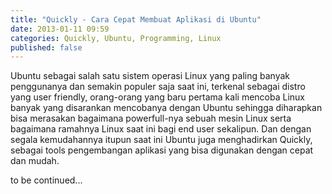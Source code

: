 ```yaml
---
title: "Quickly - Cara Cepat Membuat Aplikasi di Ubuntu"
date: 2013-01-11 09:59
categories: Quickly, Ubuntu, Programming, Linux
published: false
---
```


Ubuntu sebagai salah satu sistem operasi Linux yang paling banyak penggunanya dan semakin populer saja saat ini, terkenal sebagai distro yang user friendly, orang-orang yang baru pertama kali mencoba Linux banyak yang disarankan mencobanya dengan Ubuntu sehingga diharapkan bisa merasakan bagaimana powerfull-nya sebuah mesin Linux serta bagaimana ramahnya Linux saat ini bagi end user sekalipun. Dan dengan segala kemudahannya itupun saat ini Ubuntu juga menghadirkan Quickly, sebagai tools pengembangan aplikasi yang bisa digunakan dengan cepat dan mudah.
<!--more-->

to be continued...
